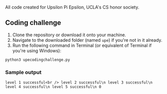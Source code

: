 All code created for Upsilon Pi Epsilon, UCLA's CS honor society.

## Coding challenge

1. Clone the repository or download it onto your machine.
2. Navigate to the downloaded folder (named `upe`) if you're not in it already.
3. Run the following command in Terminal (or equivalent of Terminal if you're using Windows):

`python3 upecodingchallenge.py`

### Sample output

`level 1 successful<br />
level 2 successful\n
level 3 successful\n
level 4 successful\n
level 5 successful\n
0`
